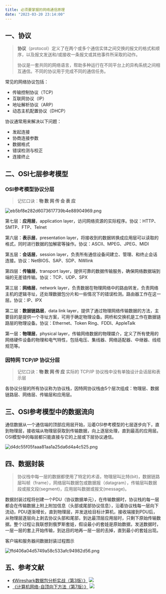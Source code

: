 ```yaml
---
title: 必须要掌握的网络通信原理
date: "2023-03-20 23:14:00"
---
```


## 一、协议

> **协议**（protocol）定义了在两个或多个通信实体之间交换的报文的格式和顺序，以及报文发送和/或接收一条报文或其他事件所采取的动作。
> 
> 协议是一套共同的网络语言，帮助多种运行在不同平台上的异构系统之间相互通信。不同的协议用于完成不同的通信任务。

常见的网络协议包括：

- 传输控制协议（TCP）
- 互联网协议（IP）
- 地址解析协议（ARP）
- 动态主机配置协议（DHCP）

协议通常用来解决以下问题：

- 发起连接
- 协商连接参数
- 数据格式
- 错误检测与校正
- 连接终止

## 二、OSI七层参考模型

### OSI参考模型协议分层

> 记忆口诀：**物 数 网 传 会 表 应**

![eb5bf8e282d6073617739b4e88904969.png](eb5bf8e282d6073617739b4e88904969.png)

第七层：**应用层**，application layer，访问网络资源的实际程序。协议：HTTP、SMTP、FTP、Telnet

第六层：**表示层**，presentation layer，将接收到的数据转换成应用层可以读取的格式，同时进行数据的加解密等操作。协议：ASCII、MPEG、JPEG、MIDI

第五层：**会话层**，session layer，负责所有通信设备间建立、管理、和终止会话连接。协议：NetBIOS、SAP、SDP、NWlink

第四层：**传输层**，transport layer，提供可靠的数据传输服务，确保网络数据端到端的无差错传输。协议：TCP、UDP、SPX

第三层：**网络层**，network layer，负责数据在物理网络中的路由转发，负责网络主机的逻辑寻址，还处理数据包分片和一些情况下的错误检测。路由器工作在这一层。协议：IP、IPX

第二层：**数据链路层**，data link layer，提供了通过物理网络传输数据的方法，主要目的是提供一个寻址方案，可用于确定物理设备。网桥和交换机是工作在数据链路层的物理设备。协议：Ethernet、Token Ring、FDDI、AppleTalk

第一层：**物理层**，physical layer，传输网络数据的物理媒介，定义了所有使用的网络硬件设备的物理和电气特性，包括电压、集线器、网络适配器、中继器、线缆规范等。

### 因特网 TCP/IP 协议分层

> 记忆口诀：**物 数 网 传 应**
> 实际的 TCP/IP 协议栈中没有单独设计会话层和表示层

各协议分层的所有协议称为协议栈，因特网协议栈由5个层次组成：物理层、数据链路层、网络层、传输层和应用层。




## 三、OSI参考模型中的数据流向

通信数据从一个通信端的顶部应用层开始，沿着OSI参考模型的七层逐步向下，直到物理层，接收端从物理层获取到传输数据，向上逐层处理，直到最高的应用层。OSI模型中的每层都只能直接与它的上层或下层协议通信。

![d4dc55f05faaa81aa1a25da6d4a4c525.png](d4dc55f05faaa81aa1a25da6d4a4c525.png)

## 四、数据封装

> 协议栈中每一层的数据都使用了特定的术语，物理层叫比特(bit)，数据链路层叫帧（frame），网络层叫数据包或数据报（datagram），传输层叫数据段或报文段(segment)，应用层叫数据或报文(message)。

数据封装过程将创建一个PDU（协议数据单元），在传输数据时，协议栈的每一层都会在传输数据上附上附加信息（头部或尾部协议信息），沿着协议栈每一层向下流动，PDU逐渐增长，直到物理层，并发送给目标计算机，接收端接到PDU后，从物理层逐层向上剥去协议头部和尾部，到达最顶层应用层时，只剩下原始传输数据。整个过程让我联想到俄罗斯套娃，假设最小的套娃是原始数据，发送数据时，一层一层的套上开始传输，到达目的地再一层一层的去掉，直到最小的套娃出现。

客户端和服务器间数据封装过程图示

![ffd406a04d5749a58c533afc94982d56.png](ffd406a04d5749a58c533afc94982d56.png)


## 五、参考文献

- [《Wireshark数据包分析实战（第3版）》](https://book.douban.com/subject/30387220/)
    ![](0f67c99622355fcf40e52c2512a73100.png)
- [《计算机网络-自顶向下方法（第7版）》](https://book.douban.com/subject/30280001//)
    ![](9ebf4bf26c03e9580690553dad31097a.png)